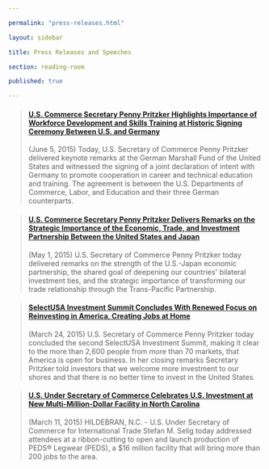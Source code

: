 ```yaml
---

permalink: "press-releases.html"

layout: sidebar

title: Press Releases and Speeches

section: reading-room

published: true

---
```


<blockquote class="embedly-card"><h4><a href="http://www.commerce.gov/news/secretary-speeches/2015/06/us-commerce-secretary-penny-pritzker-highlights-importance-workforce">U.S. Commerce Secretary Penny Pritzker Highlights Importance of Workforce Development and Skills Training at Historic Signing Ceremony Between U.S. and Germany</a></h4><p>(June 5, 2015) Today, U.S. Secretary of Commerce Penny Pritzker delivered keynote remarks at the German Marshall Fund of the United States and witnessed the signing of a joint declaration of intent with Germany to promote cooperation in career and technical education and training. The agreement is between the U.S. Departments of Commerce, Labor, and Education and their three German counterparts.</p></blockquote>
<script async src="//cdn.embedly.com/widgets/platform.js" charset="UTF-8"></script>

<blockquote class="embedly-card"><h4><a href="http://www.commerce.gov/news/secretary-speeches/2015/05/us-commerce-secretary-penny-pritzker-delivers-remarks-strategic">U.S. Commerce Secretary Penny Pritzker Delivers Remarks on the Strategic Importance of the Economic, Trade, and Investment Partnership Between the United States and Japan</a></h4><p>(May 1, 2015) U.S. Secretary of Commerce Penny Pritzker today delivered remarks on the strength of the U.S.-Japan economic partnership, the shared goal of deepening our countries' bilateral investment ties, and the strategic importance of transforming our trade relationship through the Trans-Pacific Partnership.</p></blockquote>
<script async src="//cdn.embedly.com/widgets/platform.js" charset="UTF-8"></script>

<blockquote class="embedly-card"><h4><a href="http://www.commerce.gov/news/press-releases/2015/03/selectusa-investment-summit-concludes-renewed-focus-reinvesting-america">SelectUSA Investment Summit Concludes With Renewed Focus on Reinvesting in America, Creating Jobs at Home</a></h4><p>(March 24, 2015) U.S. Secretary of Commerce Penny Pritzker today concluded the second SelectUSA Investment Summit, making it clear to the more than 2,600 people from more than 70 markets, that America is open for business. In her closing remarks Secretary Pritzker told investors that we welcome more investment to our shores and that there is no better time to invest in the United States.</p></blockquote>
<script async src="//cdn.embedly.com/widgets/platform.js" charset="UTF-8"></script>

<blockquote class="embedly-card"><h4><a href="http://www.trade.gov/press/press-releases/2015/us-under-secretary-of-commerce-celebrates-us-investment-at-new-multi-million-dollar-facilit-in-north-carolina-031115.asp">U.S. Under Secretary of Commerce Celebrates U.S. Investment at New Multi-Million-Dollar Facility in North Carolina</a></h4><p>(March 11, 2015) HILDEBRAN, N.C. - U.S. Under Secretary of Commerce for International Trade Stefan M. Selig today addressed attendees at a ribbon-cutting to open and launch production of PEDS® Legwear (PEDS), a $16 million facility that will bring more than 200 jobs to the area.</p></blockquote>
<script async src="//cdn.embedly.com/widgets/platform.js" charset="UTF-8"></script>
